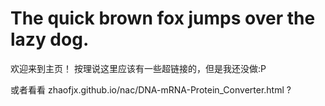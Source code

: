 # The quick brown fox jumps over the lazy dog.
欢迎来到主页！
按理说这里应该有一些超链接的，但是我还没做:P

或者看看 zhaofjx.github.io/nac/DNA-mRNA-Protein_Converter.html ?

